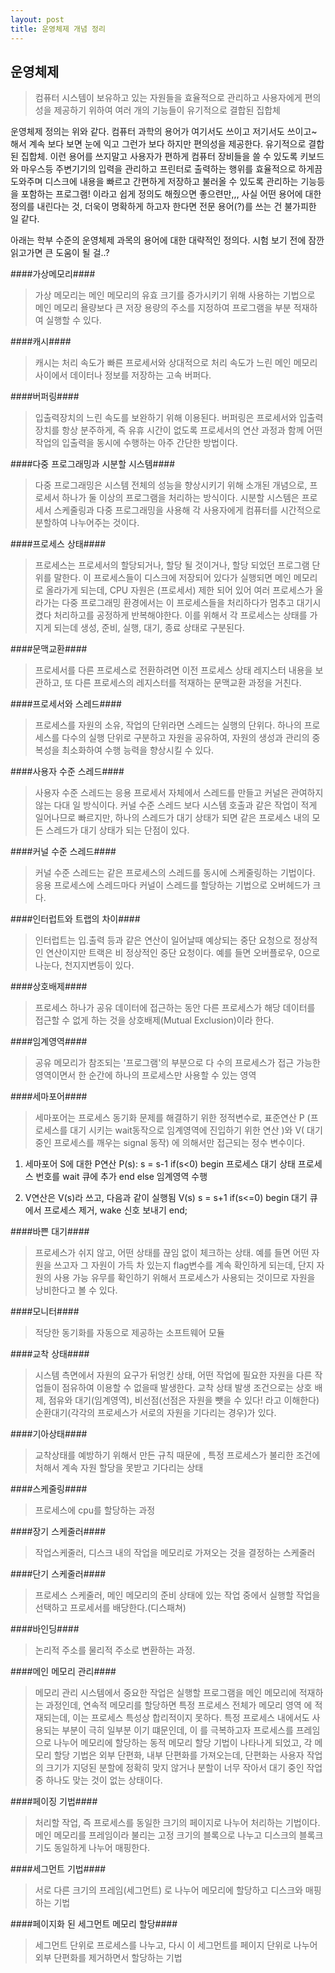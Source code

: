 ```yaml
---
layout: post
title: 운영체제 개념 정리
---
```



운영체제
---
>컴퓨터 시스템이 보유하고 있는 자원들을 효율적으로 관리하고 사용자에게 편의성을 제공하기 위하여 여러 개의 기능들이 유기적으로 결합된 집합체 

운영체제 정의는 위와 같다. 컴퓨터 과학의 용어가 여기서도 쓰이고 저기서도 쓰이고~ 해서 계속 보다 보면 눈에 익고 그런가 보다 하지만 
편의성을 제공한다. 유기적으로 결합된 집합체. 이런 용어를 쓰지말고 
사용자가 편하게 컴퓨터 장비들을 쓸 수 있도록 키보드와 마우스등 주변기기의 입력을 관리하고 프린터로 출력하는 행위를 
효율적으로 하게끔 도와주며 디스크에 내용을 빠르고 간편하게 저장하고 불러올 수 있도록 관리하는 기능등을 포함하는 프로그램! 이라고 쉽게 정의도 해줬으면 좋으련만,,,
사실 어떤 용어에 대한 정의를 내린다는 것, 더욱이 명확하게 하고자 한다면 전문 용어(?)를 쓰는 건 불가피한 일 같다.

아래는 학부 수준의 운영체제 과목의 용어에 대한 대략적인 정의다.
시험 보기 전에 잠깐 읽고가면 큰 도움이 될 걸..?


####가상메모리####

>가상 메모리는 메인 메모리의 유효 크기를 증가시키기 위해 사용하는 기법으로 메인 메모리 욜량보다 큰 저장 용량의 주소를 지정하여 프로그램을 부분 적재하여 실행할 수 있다.

####캐시####

>캐시는 처리 속도가 빠른 프로세서와 상대적으로 처리 속도가 느린 메인 메모리 사이에서 데이터나 정보를 저장하는 고속 버퍼다.

####버퍼링####

>입출력장치의 느린 속도를 보완하기 위해 이용된다. 버퍼링은 프로세서와 입출력장치를 항상 분주하게, 즉 유휴 시간이 없도록 프로세서의 연산 과정과 함께 어떤 작업의 입출력을 동시에 수행하는 아주 간단한 방법이다.

####다중 프로그래밍과 시분할 시스템####

>다중 프로그래밍은 시스템 전체의 성능을 향상시키기 위해 소개된 개념으로, 프로세서 하나가 둘 이상의 프로그램을 처리하는 방식이다.
시분할 시스템은 프로세서 스케줄링과 다중 프로그래밍을 사용해 각 사용자에게 컴퓨터를 시간적으로 분할하여 나누어주는 것이다.

####프로세스 상태####

>프로세스는 프로세서의 할당되거나, 할당 될 것이거나, 할당 되었던 프로그램 단위를 말한다. 이 프로세스들이 디스크에 저장되어 있다가 실행되면 메인 메모리로 올라가게 되는데, CPU 자원은 (프로세서) 제한 되어 있어 여러 프로세스가 올라가는 다중 프로그래밍 환경에서는 이 프로세스들을 처리하다가 멈추고 대기시켰다 처리하고를 공정하게 반복해야한다. 이를 위해서 각 프로세스는 상태를 가지게 되는데 생성, 준비, 실행, 대기, 종료 상태로 구분된다.

####문맥교환####

>프로세서를 다른 프로세스로 전환하려면 이전 프로세스 상태 레지스터 내용을 보관하고, 또 다른 프로세스의 레지스터를 적재하는 문맥교환 과정을 거친다.

####프로세서와 스레드####

>프로세스를 자원의 소유, 작업의 단위라면 스레드는 실행의 단위다. 하나의 프로세스를 다수의 실행 단위로 구분하고 자원을 공유하여, 자원의 생성과 관리의 중복성을 최소화하여 수행 능력을 향상시킬 수 있다.

####사용자 수준 스레드####

>사용자 수준 스레드는 응용 프로세서 자체에서 스레드를 만들고 커널은 관여하지 않는 다대 일 방식이다. 커널 수준 스레드 보다 시스템 호출과 같은 작업이 적게 일어나므로 빠르지만, 하나의 스레드가 대기 상태가 되면 같은 프로세스 내의 모든 스레드가 대기 상태가 되는 단점이 있다.

####커널 수준 스레드####

>커널 수준 스레드는 같은 프로세스의 스레드를 동시에 스케줄링하는 기법이다. 응용 프로세스에 스레드마다 커널이 스레드를 할당하는 기법으로 오버헤드가 크다.

####인터럽트와 트랩의 차이####

>인터럽트는 입.출력 등과 같은 연산이 일어날때 예상되는 중단 요청으로 정상적인 연산이지만 트랙은 비 정상적인 중단 요청이다. 예를 들면 오버플로우, 0으로 나눈다, 천지지변등이 있다.

####상호배제####

>프로세스 하나가 공유 데이터에 접근하는 동안 다른 프로세스가 해당 데이터를 접근할 수 없게 하는 것을 상호배제(Mutual Exclusion)이라 한다.

####임계영역####

>공유 메모리가 참조되는 '프로그램'의 부분으로 다 수의 프로세스가 접근 가능한 영역이면서 한 순간에 하나의 프로세스만 사용할 수 있는 영역

####세마포어####

>세마포어는 프로세스 동기화 문제를 해결하기 위한 정적변수로,
표준연산 P (프로세스를 대기 시키는 wait동작으로 임계영역에 진입하기 위한 연산 )와 V( 대기 중인 프로세스를 깨우는 signal 동작) 에 의해서만 접근되는 정수 변수이다.

1. 세마포어 S에 대한 P연산
P(s):
    s = s-1
          if(s<0)
              begin
                   프로세스 대기 상태
                   프로세스 번호를 wait 큐에 추가
              end
          else
               임계영역 수행

2. V연산은 V(s)라 쓰고, 다음과 같이 실행됨
V(s)
    s = s+1
          if(s<=0)
              begin
                   대기 큐에서 프로세스 제거, wake 신호 보내기
              end;


####바쁜 대기####

>프로세스가 쉬지 않고, 어떤 상태를 끊임 없이 체크하는 상태. 예를 들면 어떤 자원을 쓰고자 그 자원이 가득 차 있는지 flag변수를 계속 확인하게 되는데, 단지 자원의 사용 가능 유무를 확인하기 위해서 프로세스가 사용되는 것이므로 자원을 낭비한다고 볼 수 있다.

####모니터####

>적당한 동기화를 자동으로 제공하는 소프트웨어 모듈

####교착 상태####

>시스템 측면에서 자원의 요구가 뒤엉킨 상태, 어떤 작업에 필요한 자원을 다른 작업들이 점유하여 이용할 수 없을때 발생한다.
교착 상태 발생 조건으로는 상호 배제, 점유와 대기(임계영역), 비선점(선점은 자원을 뺏을 수 있다! 라고 이해한다)
순환대기(각각의 프로세스가 서로의 자원을 기다리는 경우)가 있다.

####기아상태####

>교착상태를 예방하기 위해서 만든 규칙 때문에 , 특정 프로세스가 불리한 조건에 처해서 계속 자원 할당을 못받고 기다리는 상태

####스케줄링####

>프로세스에 cpu를 할당하는 과정

####장기 스케줄러####

>작업스케줄러, 디스크 내의 작업을 메모리로 가져오는 것을 결정하는 스케줄러

####단기 스케줄러####

>프로세스 스케줄러, 메인 메모리의 준비 상태에 있는 작업 중에서 실행할 작업을 선택하고 프로세서를 배당한다.(디스패쳐)

####바인딩####

>논리적 주소를 물리적 주소로 변환하는 과정.

####메인 메모리 관리####

>메모리 관리 시스템에서 중요한 작업은 실행할 프로그램을 메인 메모리에 적재하는 과정인데, 연속적 메모리를 할당하면 특정 프로세스 전체가 메모리 영역 에 적재되는데, 이는 프로세스 특성상 합리적이지 못하다. 특정 프로세스 내에서도 사용되는 부분이 극히 일부분 이기 떄문인데, 이 를 극복하고자 프로세스를 프레임으로 나누어 메모리에 할당하는 동적 메모리 할당 기법이 나타나게 되었고, 각 메모리 할당 기법은 외부 단편화, 내부 단편화를 가져오는데, 단편화는 사용자 작업의 크기가 지덩된 분할에 정확히 맞지 않거나 분할이 너무 작아서 대기 중인 작업 중 하나도 맞는 것이 없는 상태이다.

####페이징 기법####

>처리할 작업, 즉 프로세스를 동일한 크기의 페이지로 나누어 처리하는 기법이다. 메인 메모리를 프레임이라 불리는 고정 크기의 블록으로 나누고 디스크의 블록크기도 동일하게 나누어 매핑한다.

####세그먼트 기법####

>서로 다른 크기의 프레임(세그먼트) 로 나누어 메모리에 할당하고 디스크와 매핑하는 기법

####페이지화 된 세그먼트 메모리 할당####

>세그먼트 단위로 프로세스를 나누고, 다시 이 세그먼트를 페이지 단위로 나누어 외부 단편화를 제거하면서 할당하는 기법


